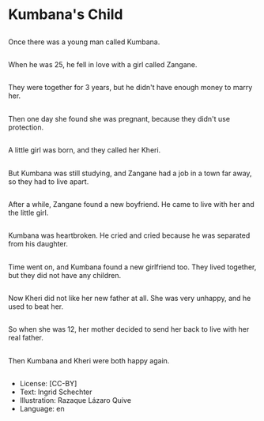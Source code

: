 # Kumbana's Child

##
Once there was a young
man called Kumbana.

##
When he was 25, he fell
in love with a girl called
Zangane.

##
They were together for
3 years, but he didn't
have enough money to
marry
her.

##
Then one day she found
she was pregnant,
because they didn't use
protection.

##
A little girl was born,
and they called her
Kheri.

##
But Kumbana was still
studying, and Zangane
had a job in a town far
away, so they had to
live apart.

##
After a while, Zangane
found a new boyfriend.
He came to live with
her and the little girl.

##
Kumbana was heartbroken. He cried and
cried because he was
separated from his
daughter.

##
Time went on, and
Kumbana found a new
girlfriend too. They
lived together, but they
did not have any
children.

##
Now Kheri did not like
her new father at all.
She was very unhappy,
and he used to beat
her.

##
So when she was 12,
her mother decided to
send her back to live
with her real father.

##
Then Kumbana and
Kheri were both happy
again.

##
* License: [CC-BY]
* Text: Ingrid Schechter
* Illustration: Razaque Lázaro Quive
* Language: en
